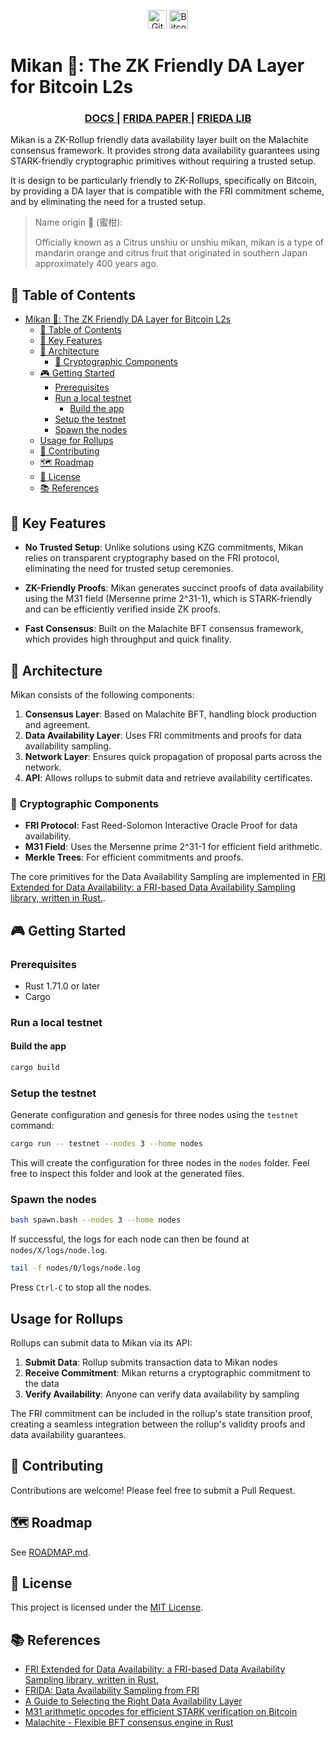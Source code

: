 <div align="center">

<a href="https://github.com/AbdelStark/bitcoin-mcp/actions/workflows/ci.yml"><img alt="GitHub Workflow Status" src="https://img.shields.io/github/actions/workflow/status/AbdelStark/mikan/ci.yml?style=for-the-badge" height=30></a>
<a href="https://bitcoin.org/"> <img alt="Bitcoin" src="https://img.shields.io/badge/Bitcoin-000?style=for-the-badge&logo=bitcoin&logoColor=white" height=30></a>

</div>

# Mikan 🍊: The ZK Friendly DA Layer for Bitcoin L2s

<div align="center">
  <h3>
    <a href="https://github.com/AbdelStark/mikan">
      DOCS
    </a>
    <span> | </span>
    <a href="https://eprint.iacr.org/2024/248">
      FRIDA PAPER
    </a>
    <span> | </span>
    <a href="https://github.com/keep-starknet-strange/frieda">
      FRIEDA LIB
    </a>
  </h3>
</div>

Mikan is a ZK-Rollup friendly data availability layer built on the Malachite consensus framework.
It provides strong data availability guarantees using STARK-friendly cryptographic primitives
without requiring a trusted setup.

It is design to be particularly friendly to ZK-Rollups, specifically on Bitcoin, by providing a DA layer that is
compatible with the FRI commitment scheme, and by eliminating the need for a trusted setup.

> Name origin 🍊 (蜜柑):
>
> Officially known as a Citrus unshiu or unshiu mikan, mikan is a type of mandarin orange and citrus fruit that originated in southern Japan approximately 400 years ago.

## 💼 Table of Contents

- [Mikan 🍊: The ZK Friendly DA Layer for Bitcoin L2s](#mikan--the-zk-friendly-da-layer-for-bitcoin-l2s)
  - [💼 Table of Contents](#-table-of-contents)
  - [🔧 Key Features](#-key-features)
  - [📐 Architecture](#-architecture)
    - [🔑 Cryptographic Components](#-cryptographic-components)
  - [🎮 Getting Started](#-getting-started)
    - [Prerequisites](#prerequisites)
    - [Run a local testnet](#run-a-local-testnet)
      - [Build the app](#build-the-app)
    - [Setup the testnet](#setup-the-testnet)
    - [Spawn the nodes](#spawn-the-nodes)
  - [Usage for Rollups](#usage-for-rollups)
  - [🤝 Contributing](#-contributing)
  - [🗺️ Roadmap](#️-roadmap)
  - [📝 License](#-license)
  - [📚 References](#-references)

## 🔧 Key Features

- **No Trusted Setup**: Unlike solutions using KZG commitments, Mikan relies on transparent
  cryptography based on the FRI protocol, eliminating the need for trusted setup ceremonies.

- **ZK-Friendly Proofs**: Mikan generates succinct proofs of data availability using the M31
  field (Mersenne prime 2^31-1), which is STARK-friendly and can be efficiently verified
  inside ZK proofs.

- **Fast Consensus**: Built on the Malachite BFT consensus framework, which provides
  high throughput and quick finality.

## 📐 Architecture

Mikan consists of the following components:

1. **Consensus Layer**: Based on Malachite BFT, handling block production and agreement.
2. **Data Availability Layer**: Uses FRI commitments and proofs for data availability sampling.
3. **Network Layer**: Ensures quick propagation of proposal parts across the network.
4. **API**: Allows rollups to submit data and retrieve availability certificates.

### 🔑 Cryptographic Components

- **FRI Protocol**: Fast Reed-Solomon Interactive Oracle Proof for data availability.
- **M31 Field**: Uses the Mersenne prime 2^31-1 for efficient field arithmetic.
- **Merkle Trees**: For efficient commitments and proofs.

The core primitives for the Data Availability Sampling are implemented in [FRI Extended for Data Availability: a FRI-based Data Availability Sampling library, written in Rust.](https://github.com/keep-starknet-strange/frieda).

## 🎮 Getting Started

### Prerequisites

- Rust 1.71.0 or later
- Cargo

### Run a local testnet

#### Build the app

```bash
cargo build
```

### Setup the testnet

Generate configuration and genesis for three nodes using the `testnet` command:

```bash
cargo run -- testnet --nodes 3 --home nodes
```

This will create the configuration for three nodes in the `nodes` folder. Feel free to inspect this folder and look at the generated files.

### Spawn the nodes

```bash
bash spawn.bash --nodes 3 --home nodes
```

If successful, the logs for each node can then be found at `nodes/X/logs/node.log`.

```bash
tail -f nodes/0/logs/node.log
```

Press `Ctrl-C` to stop all the nodes.

## Usage for Rollups

Rollups can submit data to Mikan via its API:

1. **Submit Data**: Rollup submits transaction data to Mikan nodes
2. **Receive Commitment**: Mikan returns a cryptographic commitment to the data
3. **Verify Availability**: Anyone can verify data availability by sampling

The FRI commitment can be included in the rollup's state transition proof, creating
a seamless integration between the rollup's validity proofs and data availability guarantees.

## 🤝 Contributing

Contributions are welcome! Please feel free to submit a Pull Request.

## 🗺️ Roadmap

See [ROADMAP.md](ROADMAP.md).

## 📝 License

This project is licensed under the [MIT License](LICENSE).

## 📚 References

- [FRI Extended for Data Availability: a FRI-based Data Availability Sampling library, written in Rust.](https://github.com/keep-starknet-strange/frieda)
- [FRIDA: Data Availability Sampling from FRI](https://eprint.iacr.org/2024/248)
- [A Guide to Selecting the Right Data Availability Layer](https://blog.availproject.org/a-guide-to-selecting-the-right-data-availability-layer/)
- [M31 arithmetic opcodes for efficient STARK verification on Bitcoin](https://hackmd.io/@abdelhamid/m31-opcodes-bitcoin-stark)
- [Malachite - Flexible BFT consensus engine in Rust](https://github.com/informalsystems/malachite)

